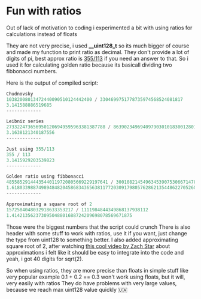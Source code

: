 # Fun with ratios
Out of lack of motivation to coding i experimented a bit with using ratios for calculations instead of floats


They are not very precise, i used **__uint128_t** so its much bigger of course and made my function to print ratio as decimal.
They don't provide a lot of digits of pi, best approx ratio is [355/113](https://en.wikipedia.org/wiki/Mil%C3%BC) if you need an answer to that.
So i used it for calculating golden ratio because its basicall dividing two fibbonacci numbers.

Here is the output of compiled script:
```c
Chudnovsky
10382008013472440090510124442400 / 3304699751778735974568524081817
3.141588886519685
-------------

Leibniz series
2733224736569501206949595963381387788 / 863902349694097903010183001280138575
3.1638121340187556
-------------

Just using 355/113
355 / 113
3.1415929203539823
-------------

Golden ratio using fibbonacci
48558529144435440119720805669229197641 / 30010821454963453907530667147829489881
1.618033988749894848204586834365638117720309179805762862135448622705260462818
-------------

Approximating a square root of 2
1572584048032918633353217 / 1111984844349868137938112
1.414213562373095048801688724209698078569671875
```
Those were the biggest numbers that the script could crunch
There is also header with some stuff to work with ratios, use it if you want, just change the type from uint128 to something better. I also added approximating square root of 2, after watching [this cool video by Zach Star](https://youtu.be/kc9MinCagLQ) about approximations i felt like it should be easy to integrate into the code and yeah, i got 40 digits for sqrt(2). 

So when using ratios, they are more precise than floats in simple stuff like very popular example
0.1 + 0.2 == 0.3
won't work using floats, but it will, very easily with ratios
They do have problems with very large values, because we reach max uint128 value quickly
:ukraine:
